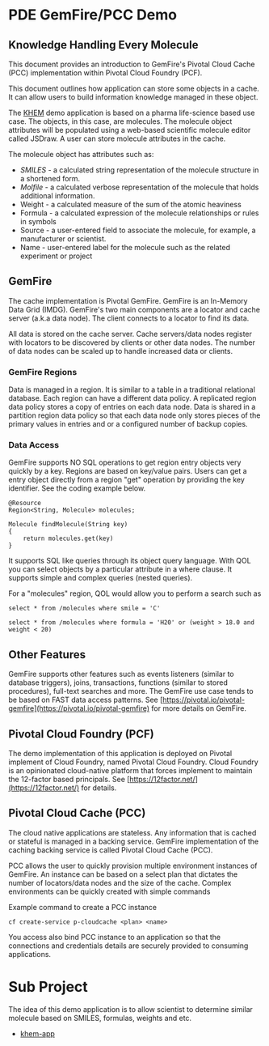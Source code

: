 # PDE GemFire/PCC Demo
## Knowledge Handling Every Molecule

This document provides an introduction to GemFire's Pivotal Cloud Cache (PCC)
implementation within Pivotal Cloud Foundry (PCF).

This document outlines how application can store some objects in a cache. It can allow users
to build information knowledge managed in these object.

The [KHEM](https://khemapp.pcfbeta.io/) demo application is based on a pharma life-science based use case.
The objects, in this case, are molecules. The molecule object attributes will
be populated using a web-based scientific molecule editor called JSDraw.
A user can store molecule attributes in the cache.

The molecule object has attributes such as:

- *SMILES* - a calculated string representation of the molecule structure in a shortened form.
- *Molfile* - a calculated verbose representation of the molecule that holds additional information.
- Weight - a calculated measure of the sum of the atomic heaviness
- Formula - a calculated expression of the molecule relationships or rules in symbols
- Source - a user-entered field to associate the molecule, for example, a manufacturer or scientist.
- Name - user-entered label for the molecule such as the related experiment or project

## GemFire

The cache implementation is Pivotal GemFire. GemFire is an In-Memory Data Grid (IMDG).
GemFire's two main components are a locator and cache server (a.k.a data node).
The client connects to a locator to find its data.  

All data is stored on the cache server. Cache servers/data nodes register with locators
to be discovered by clients or other data nodes. The number of data nodes can be
scaled up to handle increased data or clients.

### GemFire Regions

Data is managed in a region. It is similar to a table in a traditional
relational database. Each region can have a different data policy. A replicated region data policy stores a copy of entries on each data node. Data is shared in a partition region
data policy so that each data node only stores pieces of the primary values in entries and or a
configured number of backup copies.

### Data Access

GemFire supports NO SQL operations to get region entry objects very quickly by a key.
Regions are based on key/value pairs. Users can get a
entry object directly from a region "get" operation by providing the key identifier.
See the coding example below.


    @Resource
    Region<String, Molecule> molecules;

    Molecule findMolecule(String key)
    {
        return molecules.get(key)
    }

It supports SQL like
queries through its object query language.  With QOL you can select objects by a particular
attribute in a where clause. It supports simple and complex queries (nested queries).

For a "molecules" region, QOL would allow you to perform a search such as

    select * from /molecules where smile = 'C'

    select * from /molecules where formula = 'H20' or (weight > 18.0 and weight < 20)





## Other Features

GemFire supports other features such as events listeners (similar to database triggers), joins, transactions, functions (similar to stored procedures), full-text searches and more. The GemFire use case tends to be based on FAST data access patterns. See [https://pivotal.io/pivotal-gemfire](https://pivotal.io/pivotal-gemfire) for more details on GemFire.

## Pivotal Cloud Foundry (PCF)

The demo implementation of this application is deployed on Pivotal implement of Cloud
Foundry, named Pivotal Cloud Foundry. Cloud Foundry is an opinionated cloud-native
platform that forces implement to maintain the 12-factor based principals.
See [https://12factor.net/](https://12factor.net/) for details.

## Pivotal Cloud Cache (PCC)

The cloud native applications are stateless. Any information that is cached or stateful is
managed in a backing service. GemFire implementation of the caching backing service
is called Pivotal Cloud Cache (PCC).

PCC allows the user to quickly provision multiple environment instances of GemFire.
An instance can be based on a select plan that dictates the number of locators/data nodes and the size of the cache.
Complex environments can be quickly created with simple commands

Example command to create a PCC instance

    cf create-service p-cloudcache <plan> <name>


You access also bind PCC instance to an application so that the connections and
credentials details are securely provided to consuming applications.


# Sub Project

The idea of this demo application is to allow scientist to determine similar molecule based
on SMILES, formulas, weights and etc.

- [khem-app](https://github.com/ggreen/khem/tree/master/khem-app)
